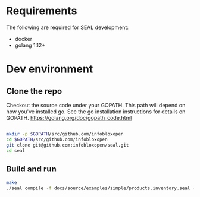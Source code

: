 # Requirements

The following are required for SEAL development:

* docker
* golang 1.12+


# Dev environment

## Clone the repo
Checkout the source code under your GOPATH. This path will depend on how you've installed go. See
the go installation instructions for details on GOPATH. https://golang.org/doc/gopath_code.html

```bash

mkdir -p $GOPATH/src/github.com/infobloxopen
cd $GOPATH/src/github.com/infobloxopen
git clone git@github.com:infobloxopen/seal.git
cd seal
```

## Build and run
```bash
make
./seal compile -f docs/source/examples/simple/products.inventory.seal -s docs/source/examples/simple/products.inventory.swagger
```
